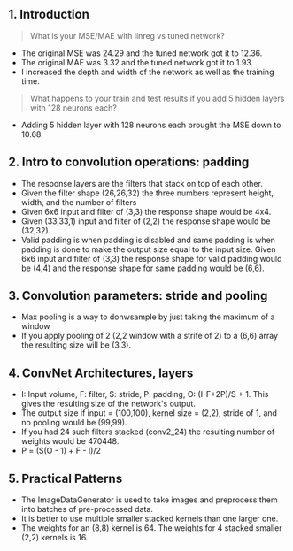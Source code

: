 ## 1. Introduction
> What is your MSE/MAE with linreg vs tuned network?
- The original MSE was 24.29 and the tuned network got it to 12.36.
- The original MAE was 3.32 and the tuned network got it to 1.93.
- I increased the depth and width of the network as well as the training time.
> What happens to your train and test results if you add 5 hidden layers with 128 neurons each?
- Adding 5 hidden layer with 128 neurons each brought the MSE down to 10.68.
## 2. Intro to convolution operations: padding
- The response layers are the filters that stack on top of each other.
- Given the filter shape (26,26,32) the three numbers represent height, width, and the number of filters
- Given 6x6 input and filter of (3,3) the response shape would be 4x4.
- Given (33,33,1) input and filter of (2,2) the response shape would be (32,32).
- Valid padding is when padding is disabled and same padding is when padding is done to make the output size equal to the input size. Given 6x6 input and filter of (3,3) the response shape for valid padding would be (4,4) and the response shape for same padding would be (6,6).
## 3. Convolution parameters: stride and pooling
- Max pooling is a way to donwsample by just taking the maximum of a window
- If you apply pooling of 2 (2,2 window with a strife of 2) to a (6,6) array the resulting size will be (3,3).
## 4. ConvNet Architectures, layers
- I: Input volume, F: filter, S: stride, P: padding, O: (I-F+2P)/S + 1. This gives the resulting size of the network's output.
- The output size if input = (100,100), kernel size = (2,2), stride of 1, and no pooling would be (99,99).
- If you had 24 such filters stacked (conv2_24) the resulting number of weights would be 470448.
- P = (S(O - 1) + F - I)/2
## 5. Practical Patterns
- The ImageDataGenerator is used to take images and preprocess them into batches of pre-processed data.
- It is better to use multiple smaller stacked kernels than one larger one.
- The weights for an (8,8) kernel is 64. The weights for 4 stacked smaller (2,2) kernels is 16.
